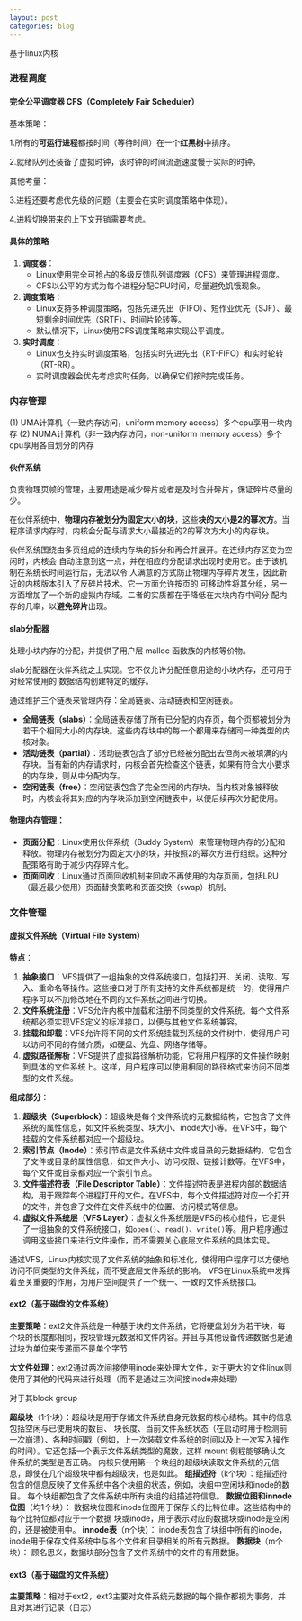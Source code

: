 ```yaml
---
layout: post
categories: blog
---
```


基于linux内核

### 进程调度

#### 完全公平调度器 CFS（Completely Fair Scheduler）

基本策略：

1.所有的**可运行进程**都按时间（等待时间）在一个**红黑树**中排序。

2.就绪队列还装备了虚拟时钟，该时钟的时间流逝速度慢于实际的时钟。

其他考量：

3.进程还要考虑优先级的问题（主要会在实时调度策略中体现）。

4.进程切换带来的上下文开销需要考虑。

#### 具体的策略

1. **调度器**：
   - Linux使用完全可抢占的多级反馈队列调度器（CFS）来管理进程调度。
   - CFS以公平的方式为每个进程分配CPU时间，尽量避免饥饿现象。
2. **调度策略**：
   - Linux支持多种调度策略，包括先进先出（FIFO）、短作业优先（SJF）、最短剩余时间优先（SRTF）、时间片轮转等。
   - 默认情况下，Linux使用CFS调度策略来实现公平调度。
3. **实时调度**：
   - Linux也支持实时调度策略，包括实时先进先出（RT-FIFO）和实时轮转（RT-RR）。
   - 实时调度器会优先考虑实时任务，以确保它们按时完成任务。



### 内存管理

(1) UMA计算机（一致内存访问，uniform memory access）多个cpu享用一块内存
(2) NUMA计算机（非一致内存访问，non-uniform memory access）多个cpu享用各自划分的内存

#### 伙伴系统

负责物理页帧的管理，主要用途是减少碎片或者是及时合并碎片，保证碎片尽量的少。

在伙伴系统中，**物理内存被划分为固定大小的块**，这些**块的大小是2的幂次方**。当程序请求内存时，内核会分配与请求大小最接近的2的幂次方大小的内存块。

伙伴系统围绕由多页组成的连续内存块的拆分和再合并展开。在连续内存区变为空闲时，内核会
自动注意到这一点，并在相应的分配请求出现时使用它。由于该机制在系统长时间运行后，无法以令
人满意的方式防止物理内存碎片发生，因此新近的内核版本引入了反碎片技术。它一方面允许按页的
可移动性将其分组，另一方面增加了一个新的虚拟内存域。二者的实质都在于降低在大块内存中间分
配内存的几率，以**避免碎片**出现。

#### slab分配器

处理小块内存的分配，并提供了用户层 malloc 函数族的内核等价物。

slab分配器在伙伴系统之上实现。它不仅允许分配任意用途的小块内存，还可用于对经常使用的
数据结构创建特定的缓存。

通过维护三个链表来管理内存：全局链表、活动链表和空闲链表。

- **全局链表（slabs）**：全局链表存储了所有已分配的内存页，每个页都被划分为若干个相同大小的内存块。这些内存块中的每一个都用来存储同一种类型的内核对象。
- **活动链表（partial）**：活动链表包含了部分已经被分配出去但尚未被填满的内存块。当有新的内存请求时，内核会首先检查这个链表，如果有符合大小要求的内存块，则从中分配内存。
- **空闲链表（free）**：空闲链表包含了完全空闲的内存块。当内核对象被释放时，内核会将其对应的内存块添加到空闲链表中，以便后续再次分配使用。

#### 物理内存管理：

- **页面分配**：Linux使用伙伴系统（Buddy System）来管理物理内存的分配和释放。物理内存被划分为固定大小的块，并按照2的幂次方进行组织。这种分配策略有助于减少内存碎片化。
- **页面回收**：Linux通过页面回收机制来回收不再使用的内存页面，包括LRU（最近最少使用）页面替换策略和页面交换（swap）机制。





### 文件管理

#### 虚拟文件系统（Virtual File System）

**特点**：

1. **抽象接口**：VFS提供了一组抽象的文件系统接口，包括打开、关闭、读取、写入、重命名等操作。这些接口对于所有支持的文件系统都是统一的，使得用户程序可以不加修改地在不同的文件系统之间进行切换。
2. **文件系统注册**：VFS允许内核中加载和注册不同类型的文件系统。每个文件系统都必须实现VFS定义的标准接口，以便与其他文件系统兼容。
3. **挂载和卸载**：VFS允许将不同的文件系统挂载到系统的文件树中，使得用户可以访问不同的存储介质，如硬盘、光盘、网络存储等。
4. **虚拟路径解析**：VFS提供了虚拟路径解析功能，它将用户程序的文件操作映射到具体的文件系统上。这样，用户程序可以使用相同的路径格式来访问不同类型的文件系统。

**组成部分**：

1. **超级块（Superblock）**：超级块是每个文件系统的元数据结构，它包含了文件系统的属性信息，如文件系统类型、块大小、inode大小等。在VFS中，每个挂载的文件系统都对应一个超级块。
2. **索引节点（Inode）**：索引节点是文件系统中文件或目录的元数据结构，它包含了文件或目录的属性信息，如文件大小、访问权限、链接计数等。在VFS中，每个文件或目录都对应一个索引节点。
3. **文件描述符表（File Descriptor Table）**：文件描述符表是进程内部的数据结构，用于跟踪每个进程打开的文件。在VFS中，每个文件描述符对应一个打开的文件，并包含了文件在文件系统中的位置、访问模式等信息。
4. **虚拟文件系统层（VFS Layer）**：虚拟文件系统层是VFS的核心组件，它提供了一组抽象的文件系统接口，如`open()`、`read()`、`write()`等。用户程序通过调用这些接口来进行文件操作，而不需要关心底层文件系统的具体实现。

通过VFS，Linux内核实现了文件系统的抽象和标准化，使得用户程序可以方便地访问不同类型的文件系统，而不受底层文件系统的影响。 VFS在Linux系统中发挥着至关重要的作用，为用户空间提供了一个统一、一致的文件系统接口。



#### ext2（基于磁盘的文件系统）

**主要策略**：ext2文件系统是一种基于块的文件系统，它将硬盘划分为若干块，每个块的长度都相同，按块管理元数据和文件内容。并且与其他设备传递数据也是通过块为单位来传递而不是单个字节

**大文件处理**：ext2通过两次间接使用inode来处理大文件，对于更大的文件linux则使用了其他的代码来进行处理（而不是通过三次间接inode来处理）

对于其block group

**超级块**（1个块）：超级块是用于存储文件系统自身元数据的核心结构。其中的信息包括空闲与已使用块的数目、
块长度、当前文件系统状态（在启动时用于检测前一次崩溃）、各种时间戳（例如，上一次装载文件系统的时间以及上一次写入操作的时间）。它还包括一个表示文件系统类型的魔数，这样 mount 例程能够确认文件系统的类型是否正确。
内核只使用第一个块组的超级块读取文件系统的元信息，即使在几个超级块中都有超级块，也是如此。
**组描述符**（k个块）：组描述符包含的信息反映了文件系统中各个块组的状态，例如，块组中空闲块和inode的数目。
每个块组都包含了文件系统中所有块组的组描述符信息。
**数据位图和innode位图**（均1个块）： 数据块位图和inode位图用于保存长的比特位串。这些结构中的每个比特位都对应于一个数据
块或inode，用于表示对应的数据块或inode是空闲的，还是被使用中。
**innode表**（n个块）： inode表包含了块组中所有的inode， inode用于保存文件系统中与各个文件和目录相关的所有元数据。
**数据块**（m个块）： 顾名思义，数据块部分包含了文件系统中的文件的有用数据。



#### ext3（基于磁盘的文件系统）

**主要策略**：相对于ext2，ext3主要对文件系统元数据的每个操作都视为事务，并且对其进行记录（日志）